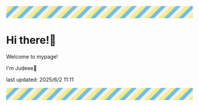 <!-- Header image -->
<img src="./pokemon/pokemon_30.png" width="1000">

# Hi there!👋

Welcome to mypage!

I'm Judeee🐷

last updated: 2025/6/2 11:11

<!-- Footer image -->
<img src="./pokemon/pokemon_30.png" width="1000">
